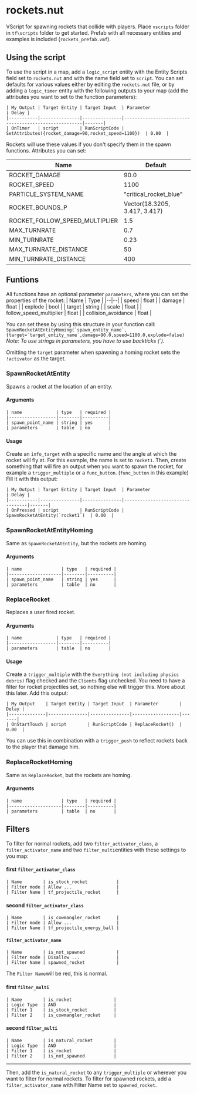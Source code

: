 # rockets.nut

VScript for spawning rockets that collide with players.
Place `vscripts` folder in `tf\scripts` folder to get started.
Prefab with all necessary entities and examples is included (`rockets_prefab.vmf`).

## Using the script

To use the script in a map, add a `logic_script` entity with the Entity Scripts field set to `rockets.nut` and with the name field set to `script`.
You can set defaults for various values either by editing the `rockets.nut` file, or by adding a `logic_timer` entity with the following outputs to your map (add the attributes you want to set to the function parameters):
```
| My Output | Target Entity | Target Input  | Parameter                                           | Delay |
|-----------|---------------|---------------|------------------------------------------------------|-------|
| OnTimer   | script        | RunScriptCode | SetAttributes({rocket_damage=90,rocket_speed=1100})  | 0.00  |
```
Rockets will use these values if you don't specify them in the spawn functions.
Attributes you can set:

| Name | Default |
|--|--|
| ROCKET_DAMAGE   | 90.0 |
| ROCKET_SPEED  | 1100 |
| PARTICLE_SYSTEM_NAME | "critical_rocket_blue" |
| ROCKET_BOUNDS_P | Vector(18.3205, 3.417, 3.417) |
| ROCKET_FOLLOW_SPEED_MULTIPLIER | 1.5 |
| MAX_TURNRATE | 0.7 |
| MIN_TURNRATE | 0.23 |
| MAX_TURNRATE_DISTANCE | 50 |
| MIN_TURNRATE_DISTANCE | 400 |

## Funtions

All functions have an optional parameter `parameters`, where you can set the properties of the rocket:
| Name | Type |
|--|--|
| speed | float |
| damage | float |
| explode | bool |
| target | string |
| scale | float |
| follow_speed_multiplier | float |
| collision_avoidance | float |

You can set these by using this structure in your function call:
``SpawnRocketAtEntityHoming(`spawn_entity_name`, {target=`target_entity_name`,damage=90.0,speed=1100.0,explode=false)``
*Note: To use strings in parameters, you have to use backticks (`).*

Omitting the `target` parameter when spawning a homing rocket sets the `!activator` as the target.

###  SpawnRocketAtEntity
Spawns a rocket at the location of an entity.

#### Arguments
```
| name             | type   | required |
|------------------|--------|----------|
| spawn_point_name | string | yes      |
| parameters       | table  | no       |
```
#### Usage

Create an `info_target` with a specific name and the angle at which the rocket will fly at. For this example, the name is set to `rocket1`.
Then, create something that will fire an output when you want to spawn the rocket, for example a `trigger_multiple` or a `func_button`. (`func_button` in this example)
Fill it with this output:
```
| My Output | Target Entity | Target Input  | Parameter                       | Delay |
|-----------|---------------|---------------|---------------------------------|-------|
| OnPressed | script        | RunScriptCode | SpawnRocketAtEntity(`rocket1`)  | 0.00  |
```

### SpawnRocketAtEntityHoming
Same as `SpawnRocketAtEntity`, but the rockets are homing.
#### Arguments
```
| name               | type   | required |
|--------------------|--------|----------|
| spawn_point_name   | string | yes      |
| parameters         | table  | no       |
```

### ReplaceRocket

Replaces a user fired rocket.
#### Arguments
```
| name             | type   | required |
|------------------|--------|----------|
| parameters       | table  | no       |
```
#### Usage

Create a `trigger_multiple` with the `Everything (not including physics debris)` flag checked and the `Clients` flag unchecked. You need to have a filter for rocket projectiles set, so nothing else will trigger this. More about this later.
Add this output:
```
| My Output    | Target Entity | Target Input  | Parameter        | Delay |
|--------------|---------------|---------------|------------------|-------|
| OnStartTouch | script        | RunScriptCode | ReplaceRocket()  | 0.00  |
```
You can use this in combination with a `trigger_push` to reflect rockets back to the player that damage him.

### ReplaceRocketHoming
Same as `ReplaceRocket`, but the rockets are homing.
#### Arguments
```
| name               | type   | required |
|--------------------|--------|----------|
| parameters         | table  | no       |
```

## Filters
To filter for normal rockets, add two `filter_activator_class`, a `filter_activator_name` and two `filter_multi`entities with these settings to you map:

#### first `filter_activator_class`
```
| Name        | is_stock_rocket           |
| Filter mode | Allow ...                 |
| Filter Name | tf_projectile_rocket      |
```
#### second `filter_activator_class`
```
| Name        | is_cowmangler_rocket      |
| Filter mode | Allow ...                 |
| Filter Name | tf_projectile_energy_ball |
```
#### `filter_activator_name`
```
| Name        | is_not_spawned            |
| Filter mode | Disallow ...              |
| Filter Name | spawned_rocket            |
```
The `Filter Name`will be red, this is normal.
#### first `filter_multi`
```
| Name        | is_rocket                |
| Logic Type  | AND                      |
| Filter 1    | is_stock_rocket          |
| Filter 2    | is_cowmangler_rocket     |
```
#### second `filter_multi`
```
| Name        | is_natural_rocket        |
| Logic Type  | AND                      |
| Filter 1    | is_rocket                |
| Filter 2    | is_not_spawned           |
```
---
Then, add the `is_natural_rocket` to any `trigger_multiple` or wherever you want to filter for normal rockets.
To filter for spawned rockets, add a `filter_activator_name` with Filter Name set to `spawned_rocket`.
